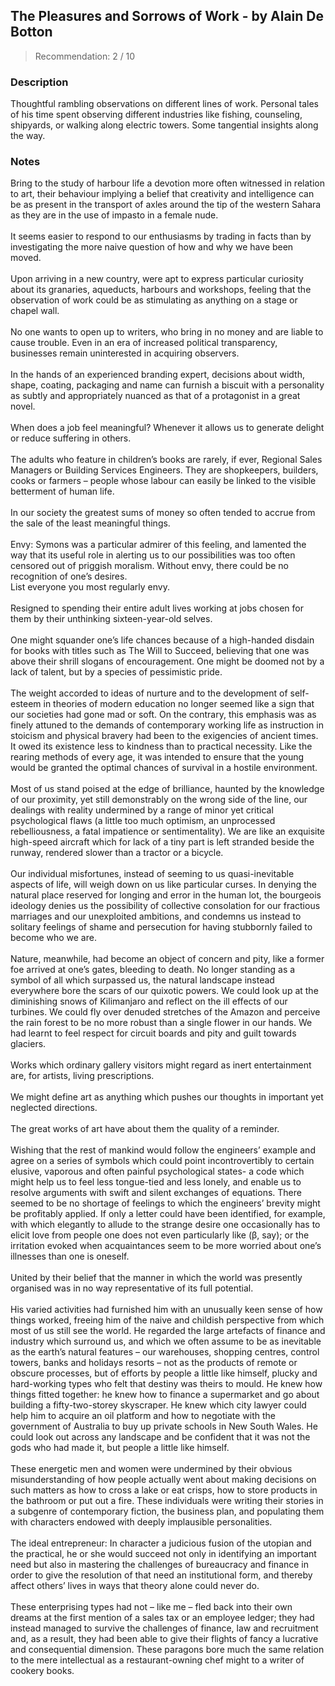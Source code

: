 ## The Pleasures and Sorrows of Work - by Alain De Botton
> Recommendation: 2 / 10
    
### Description
Thoughtful rambling observations on different lines of work. Personal tales of his time spent observing different industries like fishing, counseling, shipyards, or walking along electric towers. Some tangential insights along the way.
    
### Notes
Bring to the study of harbour life a devotion more often witnessed in relation to art, their behaviour implying a belief that creativity and intelligence can be as present in the transport of axles around the tip of the western Sahara as they are in the use of impasto in a female nude.<br>
<br>
It seems easier to respond to our enthusiasms by trading in facts than by investigating the more naive question of how and why we have been moved.<br>
<br>
Upon arriving in a new country, were apt to express particular curiosity about its granaries, aqueducts, harbours and workshops, feeling that the observation of work could be as stimulating as anything on a stage or chapel wall.<br>
<br>
No one wants to open up to writers, who bring in no money and are liable to cause trouble. Even in an era of increased political transparency, businesses remain uninterested in acquiring observers.<br>
<br>
In the hands of an experienced branding expert, decisions about width, shape, coating, packaging and name can furnish a biscuit with a personality as subtly and appropriately nuanced as that of a protagonist in a great novel.<br>
<br>
When does a job feel meaningful? Whenever it allows us to generate delight or reduce suffering in others.<br>
<br>
The adults who feature in children’s books are rarely, if ever, Regional Sales Managers or Building Services Engineers. They are shopkeepers, builders, cooks or farmers – people whose labour can easily be linked to the visible betterment of human life.<br>
<br>
In our society the greatest sums of money so often tended to accrue from the sale of the least meaningful things.<br>
<br>
Envy: Symons was a particular admirer of this feeling, and lamented the way that its useful role in alerting us to our possibilities was too often censored out of priggish moralism.  Without envy, there could be no recognition of one’s desires.<br>
List everyone you most regularly envy.<br>
<br>
Resigned to spending their entire adult lives working at jobs chosen for them by their unthinking sixteen-year-old selves.<br>
<br>
One might squander one’s life chances because of a high-handed disdain for books with titles such as The Will to Succeed, believing that one was above their shrill slogans of encouragement.  One might be doomed not by a lack of talent, but by a species of pessimistic pride.<br>
<br>
The weight accorded to ideas of nurture and to the development of self-esteem in theories of modern education no longer seemed like a sign that our societies had gone mad or soft.  On the contrary, this emphasis was as finely attuned to the demands of contemporary working life as instruction in stoicism and physical bravery had been to the exigencies of ancient times.  It owed its existence less to kindness than to practical necessity.  Like the rearing methods of every age, it was intended to ensure that the young would be granted the optimal chances of survival in a hostile environment.<br>
<br>
Most of us stand poised at the edge of brilliance, haunted by the knowledge of our proximity, yet still demonstrably on the wrong side of the line, our dealings with reality undermined by a range of minor yet critical psychological flaws (a little too much optimism, an unprocessed rebelliousness, a fatal impatience or sentimentality). We are like an exquisite high-speed aircraft which for lack of a tiny part is left stranded beside the runway, rendered slower than a tractor or a bicycle.<br>
<br>
Our individual misfortunes, instead of seeming to us quasi-inevitable aspects of life, will weigh down on us like particular curses. In denying the natural place reserved for longing and error in the human lot, the bourgeois ideology denies us the possibility of collective consolation for our fractious marriages and our unexploited ambitions, and condemns us instead to solitary feelings of shame and persecution for having stubbornly failed to become who we are.<br>
<br>
Nature, meanwhile, had become an object of concern and pity, like a former foe arrived at one’s gates, bleeding to death. No longer standing as a symbol of all which surpassed us, the natural landscape instead everywhere bore the scars of our quixotic powers. We could look up at the diminishing snows of Kilimanjaro and reflect on the ill effects of our turbines. We could fly over denuded stretches of the Amazon and perceive the rain forest to be no more robust than a single flower in our hands. We had learnt to feel respect for circuit boards and pity and guilt towards glaciers.<br>
<br>
Works which ordinary gallery visitors might regard as inert entertainment are, for artists, living prescriptions.<br>
<br>
We might define art as anything which pushes our thoughts in important yet neglected directions.<br>
<br>
The great works of art have about them the quality of a reminder.<br>
<br>
Wishing that the rest of mankind would follow the engineers’ example and agree on a series of symbols which could point incontrovertibly to certain elusive, vaporous and often painful psychological states- a code which might help us to feel less tongue-tied and less lonely, and enable us to resolve arguments with swift and silent exchanges of equations. There seemed to be no shortage of feelings to which the engineers’ brevity might be profitably applied. If only a letter could have been identified, for example, with which elegantly to allude to the strange desire one occasionally has to elicit love from people one does not even particularly like (β, say); or the irritation evoked when acquaintances seem to be more worried about one’s illnesses than one is oneself.<br>
<br>
United by their belief that the manner in which the world was presently organised was in no way representative of its full potential.<br>
<br>
His varied activities had furnished him with an unusually keen sense of how things worked, freeing him of the naive and childish perspective from which most of us still see the world. He regarded the large artefacts of finance and industry which surround us, and which we often assume to be as inevitable as the earth’s natural features – our warehouses, shopping centres, control towers, banks and holidays resorts – not as the products of remote or obscure processes, but of efforts by people a little like himself, plucky and hard-working types who felt that destiny was theirs to mould. He knew how things fitted together: he knew how to finance a supermarket and go about building a fifty-two-storey skyscraper. He knew which city lawyer could help him to acquire an oil platform and how to negotiate with the government of Australia to buy up private schools in New South Wales. He could look out across any landscape and be confident that it was not the gods who had made it, but people a little like himself.<br>
<br>
These energetic men and women were undermined by their obvious misunderstanding of how people actually went about making decisions on such matters as how to cross a lake or eat crisps, how to store products in the bathroom or put out a fire. These individuals were writing their stories in a subgenre of contemporary fiction, the business plan, and populating them with characters endowed with deeply implausible personalities.<br>
<br>
The ideal entrepreneur: In character a judicious fusion of the utopian and the practical, he or she would succeed not only in identifying an important need but also in mastering the challenges of bureaucracy and finance in order to give the resolution of that need an institutional form, and thereby affect others’ lives in ways that theory alone could never do.<br>
<br>
These enterprising types had not – like me – fled back into their own dreams at the first mention of a sales tax or an employee ledger; they had instead managed to survive the challenges of finance, law and recruitment and, as a result, they had been able to give their flights of fancy a lucrative and consequential dimension. These paragons bore much the same relation to the mere intellectual as a restaurant-owning chef might to a writer of cookery books.
